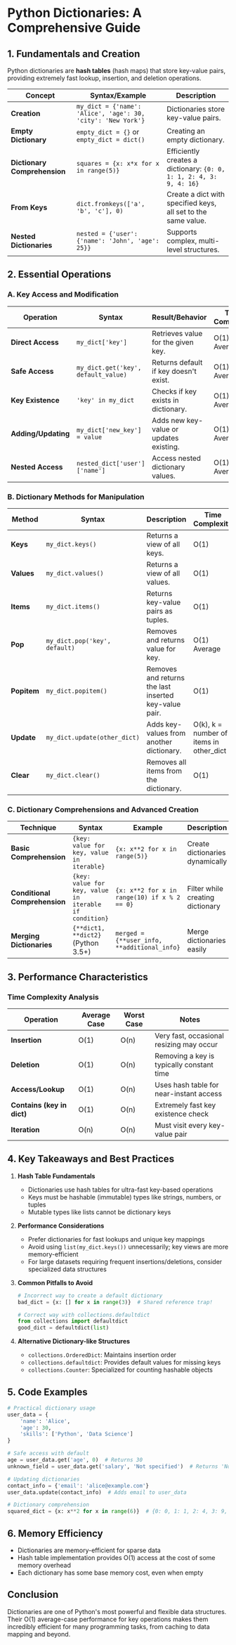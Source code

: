 # Python Dictionaries: A Comprehensive Guide

## 1. Fundamentals and Creation

Python dictionaries are **hash tables** (hash maps) that store key-value pairs, providing extremely fast lookup, insertion, and deletion operations.

|Concept|Syntax/Example|Description|
|---|---|---|
|**Creation**|`my_dict = {'name': 'Alice', 'age': 30, 'city': 'New York'}`|Dictionaries store key-value pairs.|
|**Empty Dictionary**|`empty_dict = {}` or `empty_dict = dict()`|Creating an empty dictionary.|
|**Dictionary Comprehension**|`squares = {x: x*x for x in range(5)}`|Efficiently creates a dictionary: `{0: 0, 1: 1, 2: 4, 3: 9, 4: 16}`|
|**From Keys**|`dict.fromkeys(['a', 'b', 'c'], 0)`|Create a dict with specified keys, all set to the same value.|
|**Nested Dictionaries**|`nested = {'user': {'name': 'John', 'age': 25}}`|Supports complex, multi-level structures.|

## 2. Essential Operations

### A. Key Access and Modification

|Operation|Syntax|Result/Behavior|Time Complexity|
|---|---|---|---|
|**Direct Access**|`my_dict['key']`|Retrieves value for the given key.|O(1) Average|
|**Safe Access**|`my_dict.get('key', default_value)`|Returns default if key doesn't exist.|O(1) Average|
|**Key Existence**|`'key' in my_dict`|Checks if key exists in dictionary.|O(1) Average|
|**Adding/Updating**|`my_dict['new_key'] = value`|Adds new key-value or updates existing.|O(1) Average|
|**Nested Access**|`nested_dict['user']['name']`|Access nested dictionary values.|O(1) Average|

### B. Dictionary Methods for Manipulation

|Method|Syntax|Description|Time Complexity|
|---|---|---|---|
|**Keys**|`my_dict.keys()`|Returns a view of all keys.|O(1)|
|**Values**|`my_dict.values()`|Returns a view of all values.|O(1)|
|**Items**|`my_dict.items()`|Returns key-value pairs as tuples.|O(1)|
|**Pop**|`my_dict.pop('key', default)`|Removes and returns value for key.|O(1) Average|
|**Popitem**|`my_dict.popitem()`|Removes and returns the last inserted key-value pair.|O(1)|
|**Update**|`my_dict.update(other_dict)`|Adds key-values from another dictionary.|O(k), k = number of items in other_dict|
|**Clear**|`my_dict.clear()`|Removes all items from the dictionary.|O(1)|

### C. Dictionary Comprehensions and Advanced Creation

|Technique|Syntax|Example|Description|
|---|---|---|---|
|**Basic Comprehension**|`{key: value for key, value in iterable}`|`{x: x**2 for x in range(5)}`|Create dictionaries dynamically|
|**Conditional Comprehension**|`{key: value for key, value in iterable if condition}`|`{x: x**2 for x in range(10) if x % 2 == 0}`|Filter while creating dictionary|
|**Merging Dictionaries**|`{**dict1, **dict2}` (Python 3.5+)|`merged = {**user_info, **additional_info}`|Merge dictionaries easily|

## 3. Performance Characteristics

### Time Complexity Analysis

|Operation|Average Case|Worst Case|Notes|
|---|---|---|---|
|**Insertion**|O(1)|O(n)|Very fast, occasional resizing may occur|
|**Deletion**|O(1)|O(n)|Removing a key is typically constant time|
|**Access/Lookup**|O(1)|O(n)|Uses hash table for near-instant access|
|**Contains (key in dict)**|O(1)|O(n)|Extremely fast key existence check|
|**Iteration**|O(n)|O(n)|Must visit every key-value pair|

## 4. Key Takeaways and Best Practices

1. **Hash Table Fundamentals**
    
    - Dictionaries use hash tables for ultra-fast key-based operations
    - Keys must be hashable (immutable) types like strings, numbers, or tuples
    - Mutable types like lists cannot be dictionary keys
2. **Performance Considerations**
    
    - Prefer dictionaries for fast lookups and unique key mappings
    - Avoid using `list(my_dict.keys())` unnecessarily; key views are more memory-efficient
    - For large datasets requiring frequent insertions/deletions, consider specialized data structures
3. **Common Pitfalls to Avoid**
    
    ```python
    # Incorrect way to create a default dictionary
    bad_dict = {x: [] for x in range(3)}  # Shared reference trap!
    
    # Correct way with collections.defaultdict
    from collections import defaultdict
    good_dict = defaultdict(list)
    ```
    
4. **Alternative Dictionary-like Structures**
    
    - `collections.OrderedDict`: Maintains insertion order
    - `collections.defaultdict`: Provides default values for missing keys
    - `collections.Counter`: Specialized for counting hashable objects

## 5. Code Examples

```python
# Practical dictionary usage
user_data = {
    'name': 'Alice',
    'age': 30,
    'skills': ['Python', 'Data Science']
}

# Safe access with default
age = user_data.get('age', 0)  # Returns 30
unknown_field = user_data.get('salary', 'Not specified')  # Returns 'Not specified'

# Updating dictionaries
contact_info = {'email': 'alice@example.com'}
user_data.update(contact_info)  # Adds email to user_data

# Dictionary comprehension
squared_dict = {x: x**2 for x in range(6)}  # {0: 0, 1: 1, 2: 4, 3: 9, 4: 16, 5: 25}
```

## 6. Memory Efficiency

- Dictionaries are memory-efficient for sparse data
- Hash table implementation provides O(1) access at the cost of some memory overhead
- Each dictionary has some base memory cost, even when empty

## Conclusion

Dictionaries are one of Python's most powerful and flexible data structures. Their O(1) average-case performance for key operations makes them incredibly efficient for many programming tasks, from caching to data mapping and beyond.
